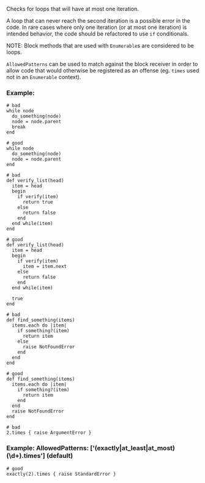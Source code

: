 Checks for loops that will have at most one iteration.

A loop that can never reach the second iteration is a possible error in the code.
In rare cases where only one iteration (or at most one iteration) is intended behavior,
the code should be refactored to use `if` conditionals.

NOTE: Block methods that are used with ``Enumerable``s are considered to be loops.

`AllowedPatterns` can be used to match against the block receiver in order to allow
code that would otherwise be registered as an offense (eg. `times` used not in an
`Enumerable` context).

### Example:
    # bad
    while node
      do_something(node)
      node = node.parent
      break
    end

    # good
    while node
      do_something(node)
      node = node.parent
    end

    # bad
    def verify_list(head)
      item = head
      begin
        if verify(item)
          return true
        else
          return false
        end
      end while(item)
    end

    # good
    def verify_list(head)
      item = head
      begin
        if verify(item)
          item = item.next
        else
          return false
        end
      end while(item)

      true
    end

    # bad
    def find_something(items)
      items.each do |item|
        if something?(item)
          return item
        else
          raise NotFoundError
        end
      end
    end

    # good
    def find_something(items)
      items.each do |item|
        if something?(item)
          return item
        end
      end
      raise NotFoundError
    end

    # bad
    2.times { raise ArgumentError }

### Example: AllowedPatterns: ['(exactly|at_least|at_most)\(\d+\)\.times'] (default)

    # good
    exactly(2).times { raise StandardError }